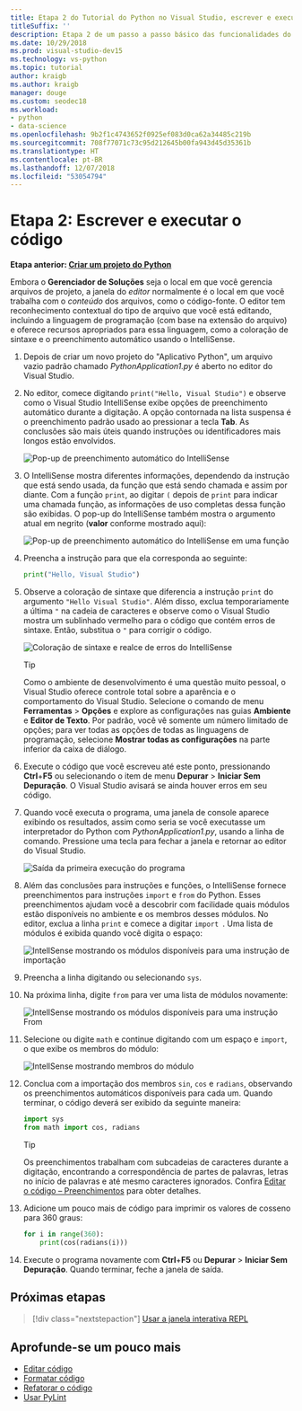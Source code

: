 ```yaml
---
title: Etapa 2 do Tutorial do Python no Visual Studio, escrever e executar o código
titleSuffix: ''
description: Etapa 2 de um passo a passo básico das funcionalidades do Python no Visual Studio, incluindo como editar código e executar um projeto.
ms.date: 10/29/2018
ms.prod: visual-studio-dev15
ms.technology: vs-python
ms.topic: tutorial
author: kraigb
ms.author: kraigb
manager: douge
ms.custom: seodec18
ms.workload:
- python
- data-science
ms.openlocfilehash: 9b2f1c4743652f0925ef083d0ca62a34485c219b
ms.sourcegitcommit: 708f77071c73c95d212645b00fa943d45d35361b
ms.translationtype: HT
ms.contentlocale: pt-BR
ms.lasthandoff: 12/07/2018
ms.locfileid: "53054794"
---
```

# <a name="step-2-write-and-run-code"></a>Etapa 2: Escrever e executar o código

**Etapa anterior: [Criar um projeto do Python](tutorial-working-with-python-in-visual-studio-step-01-create-project.md)**

Embora o **Gerenciador de Soluções** seja o local em que você gerencia arquivos de projeto, a janela do *editor* normalmente é o local em que você trabalha com o *conteúdo* dos arquivos, como o código-fonte. O editor tem reconhecimento contextual do tipo de arquivo que você está editando, incluindo a linguagem de programação (com base na extensão do arquivo) e oferece recursos apropriados para essa linguagem, como a coloração de sintaxe e o preenchimento automático usando o IntelliSense.

1. Depois de criar um novo projeto do "Aplicativo Python", um arquivo vazio padrão chamado *PythonApplication1.py* é aberto no editor do Visual Studio.

1. No editor, comece digitando `print("Hello, Visual Studio")` e observe como o Visual Studio IntelliSense exibe opções de preenchimento automático durante a digitação. A opção contornada na lista suspensa é o preenchimento padrão usado ao pressionar a tecla **Tab**. As conclusões são mais úteis quando instruções ou identificadores mais longos estão envolvidos.

    ![Pop-up de preenchimento automático do IntelliSense](media/vs-getting-started-python-04-IntelliSense1b.png)

1. O IntelliSense mostra diferentes informações, dependendo da instrução que está sendo usada, da função que está sendo chamada e assim por diante. Com a função `print`, ao digitar `(` depois de `print` para indicar uma chamada função, as informações de uso completas dessa função são exibidas. O pop-up do IntelliSense também mostra o argumento atual em negrito (**valor** conforme mostrado aqui):

    ![Pop-up de preenchimento automático do IntelliSense em uma função](media/vs-getting-started-python-05-IntelliSense2b.png)

1. Preencha a instrução para que ela corresponda ao seguinte:

    ```python
    print("Hello, Visual Studio")
    ```

1. Observe a coloração de sintaxe que diferencia a instrução `print` do argumento `"Hello Visual Studio"`. Além disso, exclua temporariamente a última `"` na cadeia de caracteres e observe como o Visual Studio mostra um sublinhado vermelho para o código que contém erros de sintaxe. Então, substitua o `"` para corrigir o código.

    ![Coloração de sintaxe e realce de erros do IntelliSense](media/vs-getting-started-python-06-IntelliSense3b.png)

    > [!Tip]
    > Como o ambiente de desenvolvimento é uma questão muito pessoal, o Visual Studio oferece controle total sobre a aparência e o comportamento do Visual Studio. Selecione o comando de menu **Ferramentas** > **Opções** e explore as configurações nas guias **Ambiente** e **Editor de Texto**. Por padrão, você vê somente um número limitado de opções; para ver todas as opções de todas as linguagens de programação, selecione **Mostrar todas as configurações** na parte inferior da caixa de diálogo. 

1. Execute o código que você escreveu até este ponto, pressionando **Ctrl**+**F5** ou selecionando o item de menu **Depurar** > **Iniciar Sem Depuração**. O Visual Studio avisará se ainda houver erros em seu código.

1. Quando você executa o programa, uma janela de console aparece exibindo os resultados, assim como seria se você executasse um interpretador do Python com *PythonApplication1.py*, usando a linha de comando. Pressione uma tecla para fechar a janela e retornar ao editor do Visual Studio.

    ![Saída da primeira execução do programa](media/vs-getting-started-python-07-output.png)

1. Além das conclusões para instruções e funções, o IntelliSense fornece preenchimentos para instruções `import` e `from` do Python. Esses preenchimentos ajudam você a descobrir com facilidade quais módulos estão disponíveis no ambiente e os membros desses módulos. No editor, exclua a linha `print` e comece a digitar `import `. Uma lista de módulos é exibida quando você digita o espaço:

    ![IntellSense mostrando os módulos disponíveis para uma instrução de importação](media/vs-getting-started-python-08-import1.png)

1. Preencha a linha digitando ou selecionando `sys`.

1. Na próxima linha, digite `from` para ver uma lista de módulos novamente:

    ![IntellSense mostrando os módulos disponíveis para uma instrução From](media/vs-getting-started-python-09-import2.png)

1. Selecione ou digite `math` e continue digitando com um espaço e `import`, o que exibe os membros do módulo:

    ![IntellSense mostrando membros do módulo](media/vs-getting-started-python-10-import3.png)

1. Conclua com a importação dos membros `sin`, `cos` e `radians`, observando os preenchimentos automáticos disponíveis para cada um. Quando terminar, o código deverá ser exibido da seguinte maneira:

    ```python
    import sys
    from math import cos, radians
    ```

    > [!Tip]
    > Os preenchimentos trabalham com subcadeias de caracteres durante a digitação, encontrando a correspondência de partes de palavras, letras no início de palavras e até mesmo caracteres ignorados. Confira [Editar o código – Preenchimentos](editing-python-code-in-visual-studio.md#completions) para obter detalhes.

1. Adicione um pouco mais de código para imprimir os valores de cosseno para 360 graus:

    ```python
    for i in range(360):
        print(cos(radians(i)))
    ```

1. Execute o programa novamente com **Ctrl**+**F5** ou **Depurar** > **Iniciar Sem Depuração**. Quando terminar, feche a janela de saída.

## <a name="next-step"></a>Próximas etapas

> [!div class="nextstepaction"]
> [Usar a janela interativa REPL](tutorial-working-with-python-in-visual-studio-step-03-interactive-repl.md)

## <a name="go-deeper"></a>Aprofunde-se um pouco mais

- [Editar código](editing-python-code-in-visual-studio.md)
- [Formatar código](formatting-python-code.md)
- [Refatorar o código](refactoring-python-code.md)
- [Usar PyLint](linting-python-code.md)
